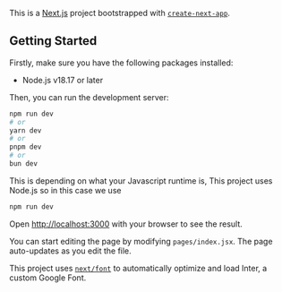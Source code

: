 This is a [Next.js](https://nextjs.org/) project bootstrapped with [`create-next-app`](https://github.com/vercel/next.js/tree/canary/packages/create-next-app).

## Getting Started

Firstly, make sure you have the following packages installed:

* Node.js v18.17 or later

Then, you can run the development server:

```bash
npm run dev
# or
yarn dev
# or
pnpm dev
# or
bun dev
```
This is depending on what your Javascript runtime is, This project uses Node.js so in this case we use 
```bash
npm run dev
```

Open [http://localhost:3000](http://localhost:3000) with your browser to see the result.

You can start editing the page by modifying `pages/index.jsx`. The page auto-updates as you edit the file.

This project uses [`next/font`](https://nextjs.org/docs/basic-features/font-optimization) to automatically optimize and load Inter, a custom Google Font.

